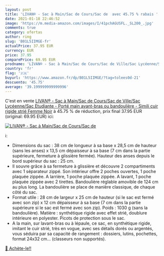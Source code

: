 ```yaml
---
layout: post
title: 'LIVAN® - Sac à Main/Sac de Cours/Sac de  avec 45.75 % rabais '
date: 2021-01-18 22:46:52
image: 'https://m.media-amazon.com/images/I/41pchAGUSFL._SL200_.jpg'
comments: true
category: ofertas
author: ring
slug: 'B01L5IIMGE-fr'
actualPrice: 37.95 EUR
currency: EUR
price: 37.95
comparePrice: 69.95 EUR
prodname: 'LIVAN® - Sac à Main/Sac de Cours/Sac de Ville/Sac Lycéenne/Sac Etudiante - Porté main  avant-bras ou bandoulière - Simili cuir rigide strié Femme Noir'
country: 'fr'
flag: '🇫🇷'
buyurl: 'https://www.amazon.fr/dp/B01L5IIMGE/?tag=tolees0d-21'
descuento: '45.75'
average: '39.199999999999996'
---
```


C'est en vente [LIVAN® - Sac à Main/Sac de Cours/Sac de Ville/Sac Lycéenne/Sac Etudiante - Porté main  avant-bras ou bandoulière - Simili cuir rigide strié Femme Noir](https://www.amazon.fr/dp/B01L5IIMGE/?tag=tolees0d-21)  à  45.75 % de réduction, prix final  37.95 EUR (original: 69.95 EUR) ici:

[![LIVAN® - Sac à Main/Sac de Cours/Sac de ](https://m.media-amazon.com/images/I/41pchAGUSFL._SL200_.jpg)](https://www.amazon.fr/dp/B01L5IIMGE/?tag=tolees0d-21)

ℹ️:

- Dimensions du sac : 38 cm de longueur à sa base x 28,5 cm de hauteur (sans les anses) x 13,5 cm dépaisseur à sa base (7 cm dans la partie supérieure, fermeture à glissière fermée). Hauteur des anses depuis le bord supérieur du sac : 25 cm.
- Il souvre grâce à sa fermeture à glissière et découvre 2 compartiments avec 1 séparateur zippé. Son intérieur offre 2 poches ouvertes, 1 poche plaquée zippée. A larrière, 1 poche plaquée zippée. A lavant, 1 poche plaquée zippée avec 2 tirettes. Bandoulière réglable amovible de 124 cm au plus long. La bandoulière se place de manière classique, de chaque côté du sac.
- Format utile : 28 cm de largeur x 25 cm de hauteur (si le sac est fermé avec son zip) x 12 cm dépaisseur à sa base (7 cm dans la partie supérieure si le sac est fermé avec son zip). Poids : 1030 g (sans la bandoulière). Matière : synthétique rigide avec effet strié, doublure intérieure en polyester. Picots de protection sous le sac.
- A la main, sur lavant-bras ou à lépaule, ce sac, en synthétique rigide, imitant le cuir strié, très en vogue, avec ses détails dorés ou argentés, vous séduira par sa capacité de rangement : dossiers, lutins, pochettes, format 24x32 cm... (classeurs non supportés).

[🛒 Achète-le!!](https://www.amazon.fr/dp/B01L5IIMGE/?tag=tolees0d-21)
